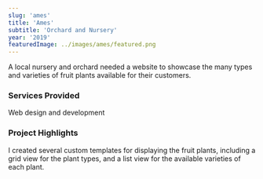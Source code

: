 ```yaml
---
slug: 'ames'
title: 'Ames'
subtitle: 'Orchard and Nursery'
year: '2019'
featuredImage: ../images/ames/featured.png
---
```


A local nursery and orchard needed a website to showcase the many types and varieties of fruit plants available for their customers.

### Services Provided

Web design and development

### Project Highlights

I created several custom templates for displaying the fruit plants, including a grid view for the plant types, and a list view for the available varieties of each plant.

